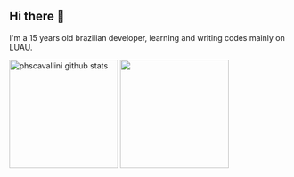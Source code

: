  ## Hi there 👋

I'm a 15 years old brazilian developer, learning and writing codes mainly on LUAU.

<div>  
  <img height="195px" src="https://github-readme-stats.vercel.app/api?username=phscavallini&show_icons=true&count_private=true&hide_border=true&theme=maroongold" alt="phscavallini github stats" /> 
  <img  height="195px" src="https://github-readme-stats.vercel.app/api/top-langs/?username=phscavallini&layout=compact&hide_border=true&theme=maroongold" />
</div>
